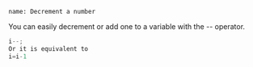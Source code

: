 ```ngMeta
name: Decrement a number
```

You can easily decrement or add one to a variable with the -- operator.

```javascript
i--;
Or it is equivalent to 
i=i-1

```
